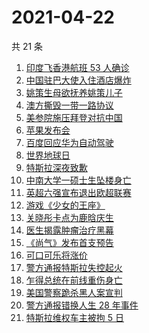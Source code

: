 # 2021-04-22

共 21 条

<!-- BEGIN ZHIHUSEARCH -->
<!-- 最后更新时间 Thu Apr 22 2021 19:04:24 GMT+0800 (China Standard Time) -->
1. [印度飞香港航班 53 人确诊](https://www.zhihu.com/search?q=印度疫情)
1. [中国驻巴大使入住酒店爆炸](https://www.zhihu.com/search?q=巴基斯坦)
1. [姚策生母欲抚养姚策儿子](https://www.zhihu.com/search?q=错换人生28年)
1. [澳方撕毁一带一路协议](https://www.zhihu.com/search?q=澳大利亚撕毁一带一路)
1. [美参院施压拜登对抗中国](https://www.zhihu.com/search?q=拜登)
1. [苹果发布会](https://www.zhihu.com/search?q=苹果新品发布会)
1. [百度回应华为自动驾驶](https://www.zhihu.com/search?q=华为自动驾驶)
1. [世界地球日](https://www.zhihu.com/search?q=世界地球日)
1. [特斯拉深夜致歉](https://www.zhihu.com/search?q=特斯拉道歉)
1. [中南大学一硕士生坠楼身亡](https://www.zhihu.com/search?q=中南大学研究生)
1. [英超六强宣布退出欧超联赛](https://www.zhihu.com/search?q=欧超联赛)
1. [游戏《少女的王座》](https://www.zhihu.com/search?q=少女的王座)
1. [关晓彤卡点为鹿晗庆生](https://www.zhihu.com/search?q=鹿晗关晓彤)
1. [医生揭露肿瘤治疗黑幕](https://www.zhihu.com/search?q=张煜医生)
1. [《尚气》发布首支预告](https://www.zhihu.com/search?q=尚气)
1. [可口可乐将涨价](https://www.zhihu.com/search?q=可口可乐)
1. [警方通报特斯拉失控起火](https://www.zhihu.com/search?q=广州特斯拉)
1. [乍得总统在前线重伤身亡](https://www.zhihu.com/search?q=乍得总统)
1. [美国警察跪杀黑人案宣判](https://www.zhihu.com/search?q=弗洛伊德 )
1. [警方通报错换人生 28 年事件](https://www.zhihu.com/search?q=错换人生28年)
1. [特斯拉维权车主被拘 5 日](https://www.zhihu.com/search?q=特斯拉车主维权)
<!-- END ZHIHUSEARCH -->

